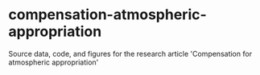 # compensation-atmospheric-appropriation
Source data, code, and figures for the research article 'Compensation for atmospheric appropriation'

